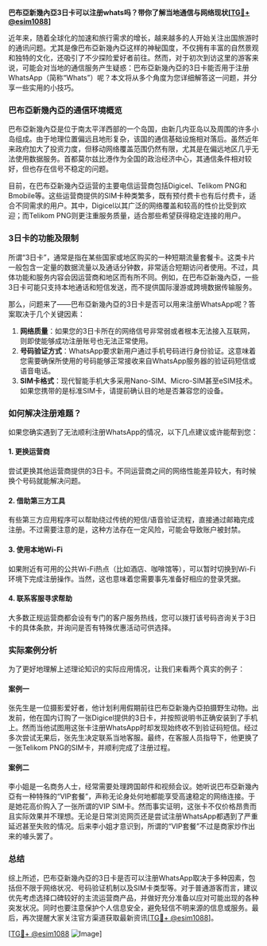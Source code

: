 **巴布亞新幾內亞3日卡可以注册whats吗？带你了解当地通信与网络现状[[TG💪+ @esim1088](https://t.me/s/esim1088)]**

近年来，随着全球化的加速和旅行需求的增长，越来越多的人开始关注出国旅游时的通讯问题。尤其是像巴布亞新幾內亞这样的神秘国度，不仅拥有丰富的自然景观和独特的文化，还吸引了不少探险爱好者前往。然而，对于初次到访这里的游客来说，可能会对当地的通信服务产生疑惑：巴布亞新幾內亞的3日卡能否用于注册WhatsApp（简称“Whats”）呢？本文将从多个角度为您详细解答这一问题，并分享一些实用的小技巧。

### 巴布亞新幾內亞的通信环境概览

巴布亞新幾內亞是位于南太平洋西部的一个岛国，由新几内亚岛以及周围的许多小岛组成。由于地理位置偏远且地形复杂，该国的通信基础设施相对落后。虽然近年来政府加大了投资力度，但移动网络覆盖范围仍然有限，尤其是在偏远地区几乎无法使用数据服务。首都莫尔兹比港作为全国的政治经济中心，其通信条件相对较好，但也存在信号不稳定的问题。

目前，在巴布亞新幾內亞运营的主要电信运营商包括Digicel、Telikom PNG和Bmobile等。这些运营商提供的SIM卡种类繁多，既有预付费卡也有后付费卡，适合不同需求的用户。其中，Digicel以其广泛的网络覆盖和较高的性价比受到欢迎；而Telikom PNG则更注重服务质量，适合那些希望获得稳定连接的用户。

### 3日卡的功能及限制

所谓“3日卡”，通常是指在某些国家或地区购买的一种短期流量套餐卡。这类卡片一般包含一定量的数据流量以及通话分钟数，非常适合短期访问者使用。不过，具体功能和服务内容会因运营商和地区而有所不同。例如，在巴布亞新幾內亞，一些3日卡可能只支持本地通话和短信发送，而不提供国际漫游或跨境数据传输服务。

那么，问题来了——巴布亞新幾內亞的3日卡是否可以用来注册WhatsApp呢？答案取决于几个关键因素：

1. **网络质量**：如果您的3日卡所在的网络信号非常弱或者根本无法接入互联网，则即使能够成功注册账号也无法正常使用。
2. **号码验证方式**：WhatsApp要求新用户通过手机号码进行身份验证。这意味着您需要确保所使用的号码能够正常接收来自WhatsApp服务器的验证码短信或语音电话。
3. **SIM卡格式**：现代智能手机大多采用Nano-SIM、Micro-SIM甚至eSIM技术。如果您携带的是标准SIM卡，请提前确认目的地是否兼容您的设备。

### 如何解决注册难题？

如果您确实遇到了无法顺利注册WhatsApp的情况，以下几点建议或许能帮到您：

#### 1. 更换运营商
尝试更换其他运营商提供的3日卡。不同运营商之间的网络性能差异较大，有时候换个号码就能解决问题。

#### 2. 借助第三方工具
有些第三方应用程序可以帮助绕过传统的短信/语音验证流程，直接通过邮箱完成注册。不过需要注意的是，这种方法存在一定风险，可能会导致账户被封禁。

#### 3. 使用本地Wi-Fi
如果附近有可用的公共Wi-Fi热点（比如酒店、咖啡馆等），可以暂时切换到Wi-Fi环境下完成注册操作。当然，这也意味着您需要事先准备好相应的登录凭据。

#### 4. 联系客服寻求帮助
大多数正规运营商都会设有专门的客户服务热线，您可以拨打该号码咨询关于3日卡的具体条款，并询问是否有特殊优惠活动可供选择。

### 实际案例分析

为了更好地理解上述理论知识的实际应用情况，让我们来看两个真实的例子：

#### 案例一
张先生是一位摄影爱好者，他计划利用假期前往巴布亞新幾內亞拍摄野生动物。出发前，他在国内订购了一张Digicel提供的3日卡，并按照说明书正确安装到了手机上。然而当他试图用这张卡注册WhatsApp时却发现始终收不到验证码短信。经过多次尝试无果后，张先生决定联系当地客服。最终，在客服人员指导下，他更换了一张Telikom PNG的SIM卡，并顺利完成了注册过程。

#### 案例二
李小姐是一名商务人士，经常需要处理跨国邮件和视频会议。她听说巴布亞新幾內亞有一种特殊的“VIP套餐”，声称无论身处何地都能享受高速稳定的网络连接。于是她花高价购入了一张所谓的VIP SIM卡。然而事实证明，这张卡不仅价格昂贵而且实际效果并不理想。无论是日常浏览网页还是尝试注册WhatsApp都遇到了严重延迟甚至失败的情况。后来李小姐才意识到，所谓的“VIP套餐”不过是商家炒作出来的噱头罢了。

### 总结

综上所述，巴布亞新幾內亞的3日卡是否可以注册WhatsApp取决于多种因素，包括但不限于网络状况、号码验证机制以及SIM卡类型等。对于普通游客而言，建议优先考虑选择口碑较好的主流运营商产品，并做好充分准备以应对可能出现的各种突发状况。同时也要注意保护个人信息安全，避免轻信不明来源的信息或服务。最后，再次提醒大家关注官方渠道获取最新资讯[[TG💪+ @esim1088](https://t.me/s/esim1088)]。

[[TG💪+ @esim1088](https://t.me/s/esim1088) ![Image](https://i.postimg.cc/4NQfJmqS/Snipaste-2025-05-13-00-14-12.png)]